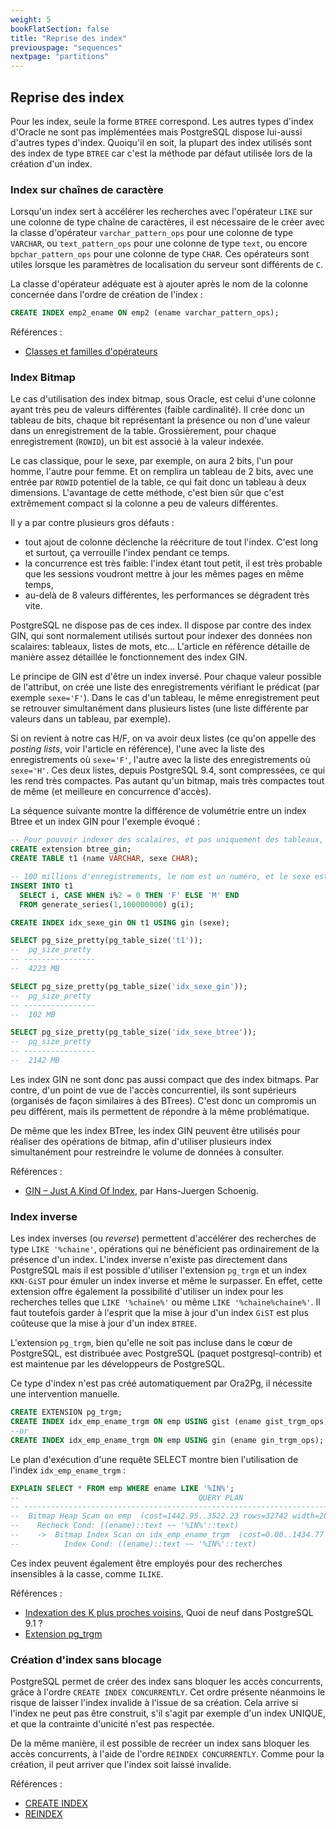 ```yaml
---
weight: 5
bookFlatSection: false
title: "Reprise des index"
previouspage: "sequences"
nextpage: "partitions"
---
```


## Reprise des index

Pour les index, seule la forme `BTREE` correspond. Les autres types d'index
d'Oracle ne sont pas implémentées mais PostgreSQL dispose lui-aussi d'autres
types d'index. Quoiqu'il en soit, la plupart des index utilisés sont des index
de type `BTREE` car c'est la méthode par défaut utilisée lors de la création
d'un index.

### Index sur chaînes de caractère

Lorsqu'un index sert à accélérer les recherches avec l'opérateur `LIKE` sur
une colonne de type chaîne de caractères, il est nécessaire de le créer avec
la classe d'opérateur `varchar_pattern_ops` pour une colonne de type `VARCHAR`, 
ou `text_pattern_ops` pour une colonne de type `text`, ou encore 
`bpchar_pattern_ops` pour une colonne de type `CHAR`. Ces opérateurs sont 
utiles lorsque les paramètres de localisation du serveur sont différents de `C`.

La classe d'opérateur adéquate est à ajouter après le nom de la colonne concernée 
dans l'ordre de création de l'index :

```sql
CREATE INDEX emp2_ename ON emp2 (ename varchar_pattern_ops);
```

Références :

* [Classes et familles d'opérateurs](https://docs.postgresql.fr/current/indexes-opclass.html)

### Index Bitmap

Le cas d'utilisation des index bitmap, sous Oracle, est celui d'une colonne ayant
très peu de valeurs différentes (faible cardinalité). Il crée donc un tableau de 
bits, chaque bit représentant la présence ou non d'une valeur dans un enregistrement 
de la table. Grossièrement, pour chaque enregistrement (`ROWID`), un bit est associé
à la valeur indexée.

Le cas classique, pour le sexe, par exemple, on aura 2 bits, l'un pour homme, 
l'autre pour femme. Et on remplira un tableau de 2 bits, avec une entrée par 
`ROWID` potentiel de la table, ce qui fait donc un tableau à deux dimensions. 
L'avantage de cette méthode, c'est bien sûr que c'est extrêmement compact si la 
colonne a peu de valeurs différentes.

Il y a par contre plusieurs gros défauts :

* tout ajout de colonne déclenche la réécriture de tout l'index. C'est long et 
surtout, ça verrouille l'index pendant ce temps.
* la concurrence est très faible: l'index étant tout petit, il est très probable 
que les sessions voudront mettre à jour les mêmes pages en même temps,
* au-delà de 8 valeurs différentes, les performances se dégradent très vite.

PostgreSQL ne dispose pas de ces index. Il dispose par contre des index GIN, qui 
sont normalement utilisés surtout pour indexer des données non scalaires: tableaux, 
listes de mots, etc… L'article en référence détaille de manière assez détaillée 
le fonctionnement des index GIN.

Le principe de GIN est d'être un index inversé. Pour chaque valeur possible de 
l'attribut, on crée une liste des enregistrements vérifiant le prédicat 
(par exemple `sexe='F'`). Dans le cas d'un tableau, le même enregistrement peut se 
retrouver simultanément dans plusieurs listes (une liste différente par valeurs 
dans un tableau, par exemple).

Si on revient à notre cas H/F, on va avoir deux listes (ce qu'on appelle des 
_posting lists_, voir l'article en référence), l'une avec la liste des 
enregistrements où `sexe='F'`, l'autre avec la liste des enregistrements où `sexe='H'`.
Ces deux listes, depuis PostgreSQL 9.4, sont compressées, ce qui les rend très 
compactes. Pas autant qu'un bitmap, mais très compactes tout de même (et meilleure 
en concurrence d'accès).

La séquence suivante montre la différence de volumétrie entre un index Btree et 
un index GIN pour l'exemple évoqué :

```sql
-- Pour pouvoir indexer des scalaires, et pas uniquement des tableaux, avec gin
CREATE extension btree_gin;
CREATE TABLE t1 (name VARCHAR, sexe CHAR);

-- 100 millions d'enregistrements, le nom est un numéro, et le sexe est 50/50
INSERT INTO t1 
  SELECT i, CASE WHEN i%2 = 0 THEN 'F' ELSE 'M' END
  FROM generate_series(1,100000000) g(i); 

CREATE INDEX idx_sexe_gin ON t1 USING gin (sexe);

SELECT pg_size_pretty(pg_table_size('t1'));
--  pg_size_pretty
-- ----------------
--  4223 MB

SELECT pg_size_pretty(pg_table_size('idx_sexe_gin'));
--  pg_size_pretty 
-- ----------------
--  102 MB

SELECT pg_size_pretty(pg_table_size('idx_sexe_btree'));
--  pg_size_pretty 
-- ----------------
--  2142 MB
```

Les index GIN ne sont donc pas aussi compact que des index bitmaps. Par contre, 
d'un point de vue de l'accès concurrentiel, ils sont supérieurs (organisés de 
façon similaires à des BTrees). C'est donc un compromis un peu différent, mais 
ils permettent de répondre à la même problématique.

De même que les index BTree, les index GIN peuvent être utilisés pour réaliser 
des opérations de bitmap, afin d'utiliser plusieurs index simultanément pour 
restreindre le volume de données à consulter.

Références :

* [GIN – Just A Kind Of Index](http://www.cybertec.at/gin-just-an-index-type/), par Hans-Juergen Schoenig.

### Index inverse

Les index inverses (ou _reverse_) permettent d'accélérer des recherches de type 
`LIKE '%chaine'`, opérations qui ne bénéficient pas ordinairement 
de la présence d'un index. L'index inverse n'existe pas directement dans PostgreSQL 
mais il est possible d'utiliser l'extension `pg_trgm` et un index `KKN-GiST`
pour émuler un index inverse et même le surpasser. En effet, cette extension offre 
également la possibilité d'utiliser un index pour les recherches telles que 
`LIKE '%chaine%'` ou même `LIKE '%chaine%chaine%'`. 
Il faut toutefois garder à l'esprit que la mise à jour d'un index `GiST` est 
plus coûteuse que la mise à jour d'un index `BTREE`.

L'extension `pg_trgm`, bien qu'elle ne soit pas incluse dans le cœur de PostgreSQL,
est distribuée avec PostgreSQL (paquet postgresql-contrib) et est maintenue par 
les développeurs de PostgreSQL.

Ce type d'index n'est pas créé automatiquement par Ora2Pg, il nécessite une 
intervention manuelle.

```sql
CREATE EXTENSION pg_trgm;
CREATE INDEX idx_emp_ename_trgm ON emp USING gist (ename gist_trgm_ops);
--or
CREATE INDEX idx_emp_ename_trgm ON emp USING gin (ename gin_trgm_ops);
```

Le plan d'exécution d'une requête SELECT montre bien l'utilisation de l'index 
`idx_emp_ename_trgm` :

```sql
EXPLAIN SELECT * FROM emp WHERE ename LIKE '%IN%';
--                                        QUERY PLAN                                       
-- ----------------------------------------------------------------------------------------
--  Bitmap Heap Scan on emp  (cost=1442.95..3522.23 rows=32742 width=20)
--    Recheck Cond: ((ename)::text ~~ '%IN%'::text)
--    ->  Bitmap Index Scan on idx_emp_ename_trgm  (cost=0.00..1434.77 rows=32742 width=0)
--          Index Cond: ((ename)::text ~~ '%IN%'::text)
```

Ces index peuvent également être employés pour des recherches insensibles à la
casse, comme `ILIKE`. 

Références :

* [Indexation des K plus proches voisins](http://wiki.postgresql.org/wiki/What%27s_new_in_PostgreSQL_9.1/fr#K-Nearest-Neighbor_Indexing.2FIndexation_des_k_plus_proches_voisins), Quoi de neuf dans PostgreSQL 9.1 ?
* [Extension pg_trgm](https://docs.postgresql.fr/current/pgtrgm.html)

### Création d'index sans blocage

PostgreSQL permet de créer des index sans bloquer les accès concurrents, grâce 
à l'ordre `CREATE INDEX CONCURRENTLY`. Cet ordre présente néanmoins le risque 
de laisser l'index invalide à l'issue de sa création. Cela arrive si l'index 
ne peut pas être construit, s'il s'agit par exemple d'un index UNIQUE, et 
que la contrainte d'unicité n'est pas respectée.

De la même manière, il est possible de recréer un index sans bloquer les accès 
concurrents, à l'aide de l'ordre `REINDEX CONCURRENTLY`. Comme pour la création, 
il peut arriver que l'index soit laissé invalide.

Références :

* [CREATE INDEX](https://docs.postgresql.fr/current/sql-createindex.html)
* [REINDEX](https://docs.postgresql.fr/current/sql-reindex.html)
